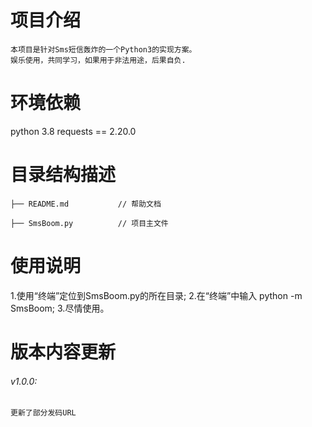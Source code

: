 # 项目介绍
    本项目是针对Sms短信轰炸的一个Python3的实现方案。
    娱乐使用，共同学习，如果用于非法用途，后果自负.
 
# 环境依赖
 python 3.8
 requests == 2.20.0
 
# 目录结构描述
    ├── README.md           // 帮助文档
    
    ├── SmsBoom.py          // 项目主文件
    
 
# 使用说明
 1.使用“终端”定位到SmsBoom.py的所在目录;
 2.在“终端”中输入 python -m SmsBoom;
 3.尽情使用。
 
 
# 版本内容更新
###### v1.0.0: 
    更新了部分发码URL
 
